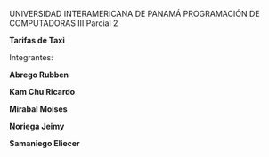 UNIVERSIDAD INTERAMERICANA DE PANAMÁ
PROGRAMACIÓN DE COMPUTADORAS III
Parcial 2

**Tarifas de Taxi**

Integrantes:

**Abrego Rubben**

**Kam Chu Ricardo**

**Mirabal Moises**

**Noriega Jeimy**

**Samaniego Eliecer**
